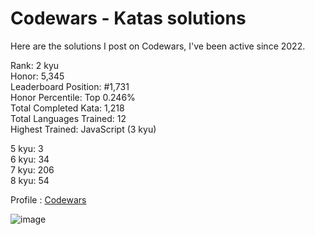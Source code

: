 # Codewars - Katas solutions

Here are the solutions I post on Codewars, I've been active since 2022.

Rank: 2 kyu  
Honor: 5,345  
Leaderboard Position: #1,731  
Honor Percentile: Top 0.246%  
Total Completed Kata: 1,218  
Total Languages Trained: 12  
Highest Trained: JavaScript (3 kyu)

5 kyu: 3  
6 kyu: 34  
7 kyu: 206  
8 kyu: 54  

Profile : [Codewars](https://www.codewars.com/users/Sancti0n)

![image](https://www.codewars.com/users/Sancti0n/badges/large)